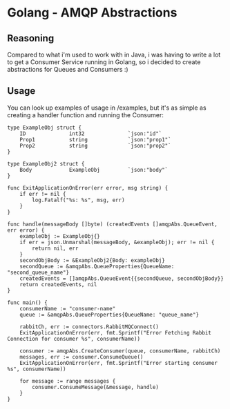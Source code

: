 # Golang - AMQP Abstractions

## Reasoning

Compared to what i'm used to work with in Java, i was having to write a lot to get a Consumer Service running in Golang, so i decided to create abstractions for Queues and Consumers :)

## Usage

You can look up examples of usage in /examples, but it's as simple as creating a handler function and running the Consumer:

```
type ExampleObj struct {
	ID              int32              `json:"id"`
	Prop1           string             `json:"prop1"`
	Prop2           string             `json:"prop2"`
}

type ExampleObj2 struct {
    Body            ExampleObj         `json:"body"`
}

func ExitApplicationOnError(err error, msg string) {
	if err != nil {
		log.Fatalf("%s: %s", msg, err)
	}
}

func handle(messageBody []byte) (createdEvents []amqpAbs.QueueEvent, err error) {
	exampleObj := ExampleObj{}
	if err = json.Unmarshal(messageBody, &exampleObj); err != nil {
		return nil, err
	}
	secondObjBody := &ExampleObj2{Body: exampleObj}
	secondQueue := &amqpAbs.QueueProperties{QueueName: "second_queue_name"}
	createdEvents = []amqpAbs.QueueEvent{{secondQueue, secondObjBody}}
	return createdEvents, nil
}

func main() {
	consumerName := "consumer-name"
	queue := &amqpAbs.QueueProperties{QueueName: "queue_name"}

	rabbitCh, err := connectors.RabbitMQConnect()
	ExitApplicationOnError(err, fmt.Sprintf("Error Fetching Rabbit Connection for consumer %s", consumerName))

	consumer := amqpAbs.CreateConsumer(queue, consumerName, rabbitCh)
	messages, err := consumer.ConsumeQueue()
	ExitApplicationOnError(err, fmt.Sprintf("Error starting consumer %s", consumerName))

	for message := range messages {
		consumer.ConsumeMessage(&message, handle)
	}
}
 
```
